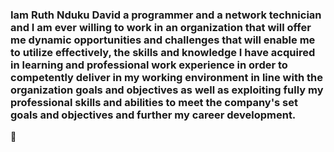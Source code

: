 ### Iam Ruth Nduku David a programmer and a network technician and I am ever willing to work in an organization that will offer me dynamic opportunities and challenges that will enable me to utilize effectively, the skills and knowledge I have acquired in learning and professional work experience in order to competently deliver in my working environment in line with the organization goals and objectives as well as exploiting fully my professional skills and abilities to meet the company's set goals and objectives and further my career development.

  👋

<!--
**Ruthdavid/Ruthdavid** is a ✨ _special_ ✨ repository because its `README.md` (this file) appears on your GitHub profile.

Here are some ideas to get you started:

- 🔭 I’m currently working on ...
- 🌱 I’m currently learning ...
- 👯 I’m looking to collaborate on ...
- 🤔 I’m looking for help with ...
- 💬 Ask me about ...
- 📫 How to reach me: ...
- 😄 Pronouns: ...
- ⚡ Fun fact: ...
-->
